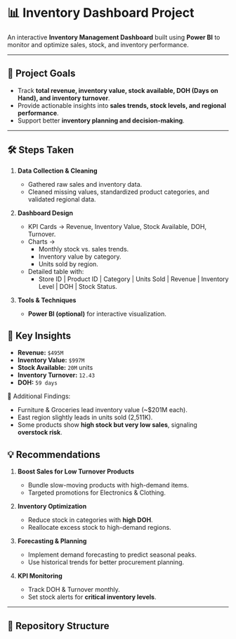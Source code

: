 # 📊 Inventory Dashboard Project  

An interactive **Inventory Management Dashboard** built using **Power BI** to monitor and optimize sales, stock, and inventory performance.  

---

## 🎯 Project Goals  
- Track **total revenue, inventory value, stock available, DOH (Days on Hand), and inventory turnover**.  
- Provide actionable insights into **sales trends, stock levels, and regional performance**.  
- Support better **inventory planning and decision-making**.  

---




## 🛠️ Steps Taken  

1. **Data Collection & Cleaning**  
   - Gathered raw sales and inventory data.  
   - Cleaned missing values, standardized product categories, and validated regional data.  

2. **Dashboard Design**  
   - KPI Cards → Revenue, Inventory Value, Stock Available, DOH, Turnover.  
   - Charts →  
     - Monthly stock vs. sales trends.  
     - Inventory value by category.  
     - Units sold by region.  
   - Detailed table with:  
     - Store ID | Product ID | Category | Units Sold | Revenue | Inventory Level | DOH | Stock Status.  

3. **Tools & Techniques**  
   - **Power BI (optional)** for interactive visualization.  



## 🔎 Key Insights  

- **Revenue:** `$495M`  
- **Inventory Value:** `$997M`  
- **Stock Available:** `20M` units  
- **Inventory Turnover:** `12.43`  
- **DOH:** `59 days`  

📌 Additional Findings:  
- Furniture & Groceries lead inventory value (~$201M each).  
- East region slightly leads in units sold (2,511K).  
- Some products show **high stock but very low sales**, signaling **overstock risk**.  



## 💡 Recommendations  

1. **Boost Sales for Low Turnover Products**  
   - Bundle slow-moving products with high-demand items.  
   - Targeted promotions for Electronics & Clothing.  

2. **Inventory Optimization**  
   - Reduce stock in categories with **high DOH**.  
   - Reallocate excess stock to high-demand regions.  

3. **Forecasting & Planning**  
   - Implement demand forecasting to predict seasonal peaks.  
   - Use historical trends for better procurement planning.  

4. **KPI Monitoring**  
   - Track DOH & Turnover monthly.  
   - Set stock alerts for **critical inventory levels**.  

---

## 📂 Repository Structure  

